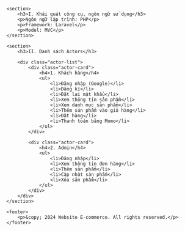 

    <section>
        <h3>I. Khái quát công cụ, ngôn ngữ sử dụng</h3>
        <p>Ngôn ngữ lập trình: PHP</p>
        <p>Framework: Laravel</p>
        <p>Model: MVC</p>
    </section>

    <section>
        <h3>II. Danh sách Actors</h3>

        <div class="actor-list">
            <div class="actor-card">
                <h4>1. Khách hàng</h4>
                <ul>
                    <li>Đăng nhập (Google)</li>
                    <li>Đăng kí</li>
                    <li>Đặt lại mật khẩu</li>
                    <li>Xem thông tin sản phẩm</li>
                    <li>Xem danh mục sản phẩm</li>
                    <li>Thêm sản phẩm vào giỏ hàng</li>
                    <li>Đặt hàng</li>
                    <li>Thanh toán bằng Momo</li>
                </ul>
            </div>

            <div class="actor-card">
                <h4>2. Admin</h4>
                <ul>
                    <li>Đăng nhập</li>
                    <li>Xem thông tin đơn hàng</li>
                    <li>Thêm sản phẩm</li>
                    <li>Cập nhật sản phẩm</li>
                    <li>Xóa sản phẩm</li>
                </ul>
            </div>
        </div>
    </section>

    <footer>
        <p>&copy; 2024 Website E-commerce. All rights reserved.</p>
    </footer>

</body>
</html>
